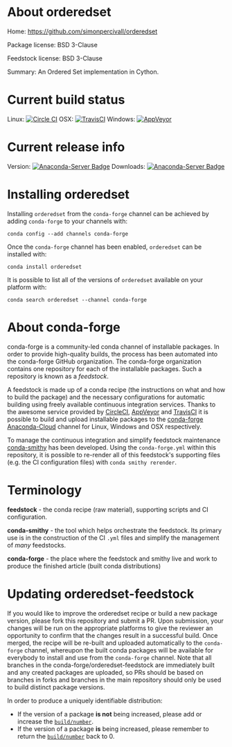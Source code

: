 About orderedset
================

Home: https://github.com/simonpercivall/orderedset

Package license: BSD 3-Clause

Feedstock license: BSD 3-Clause

Summary: An Ordered Set implementation in Cython.



Current build status
====================

Linux: [![Circle CI](https://circleci.com/gh/conda-forge/orderedset-feedstock.svg?style=shield)](https://circleci.com/gh/conda-forge/orderedset-feedstock)
OSX: [![TravisCI](https://travis-ci.org/conda-forge/orderedset-feedstock.svg?branch=master)](https://travis-ci.org/conda-forge/orderedset-feedstock)
Windows: [![AppVeyor](https://ci.appveyor.com/api/projects/status/github/conda-forge/orderedset-feedstock?svg=True)](https://ci.appveyor.com/project/conda-forge/orderedset-feedstock/branch/master)

Current release info
====================
Version: [![Anaconda-Server Badge](https://anaconda.org/conda-forge/orderedset/badges/version.svg)](https://anaconda.org/conda-forge/orderedset)
Downloads: [![Anaconda-Server Badge](https://anaconda.org/conda-forge/orderedset/badges/downloads.svg)](https://anaconda.org/conda-forge/orderedset)

Installing orderedset
=====================

Installing `orderedset` from the `conda-forge` channel can be achieved by adding `conda-forge` to your channels with:

```
conda config --add channels conda-forge
```

Once the `conda-forge` channel has been enabled, `orderedset` can be installed with:

```
conda install orderedset
```

It is possible to list all of the versions of `orderedset` available on your platform with:

```
conda search orderedset --channel conda-forge
```


About conda-forge
=================

conda-forge is a community-led conda channel of installable packages.
In order to provide high-quality builds, the process has been automated into the
conda-forge GitHub organization. The conda-forge organization contains one repository
for each of the installable packages. Such a repository is known as a *feedstock*.

A feedstock is made up of a conda recipe (the instructions on what and how to build
the package) and the necessary configurations for automatic building using freely
available continuous integration services. Thanks to the awesome service provided by
[CircleCI](https://circleci.com/), [AppVeyor](http://www.appveyor.com/)
and [TravisCI](https://travis-ci.org/) it is possible to build and upload installable
packages to the [conda-forge](https://anaconda.org/conda-forge)
[Anaconda-Cloud](http://docs.anaconda.org/) channel for Linux, Windows and OSX respectively.

To manage the continuous integration and simplify feedstock maintenance
[conda-smithy](http://github.com/conda-forge/conda-smithy) has been developed.
Using the ``conda-forge.yml`` within this repository, it is possible to re-render all of
this feedstock's supporting files (e.g. the CI configuration files) with ``conda smithy rerender``.


Terminology
===========

**feedstock** - the conda recipe (raw material), supporting scripts and CI configuration.

**conda-smithy** - the tool which helps orchestrate the feedstock.
                   Its primary use is in the construction of the CI ``.yml`` files
                   and simplify the management of *many* feedstocks.

**conda-forge** - the place where the feedstock and smithy live and work to
                  produce the finished article (built conda distributions)


Updating orderedset-feedstock
=============================

If you would like to improve the orderedset recipe or build a new
package version, please fork this repository and submit a PR. Upon submission,
your changes will be run on the appropriate platforms to give the reviewer an
opportunity to confirm that the changes result in a successful build. Once
merged, the recipe will be re-built and uploaded automatically to the
`conda-forge` channel, whereupon the built conda packages will be available for
everybody to install and use from the `conda-forge` channel.
Note that all branches in the conda-forge/orderedset-feedstock are
immediately built and any created packages are uploaded, so PRs should be based
on branches in forks and branches in the main repository should only be used to
build distinct package versions.

In order to produce a uniquely identifiable distribution:
 * If the version of a package **is not** being increased, please add or increase
   the [``build/number``](http://conda.pydata.org/docs/building/meta-yaml.html#build-number-and-string).
 * If the version of a package **is** being increased, please remember to return
   the [``build/number``](http://conda.pydata.org/docs/building/meta-yaml.html#build-number-and-string)
   back to 0.
